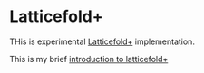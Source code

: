 # Latticefold+

THis is experimental [Latticefold+](https://eprint.iacr.org/2025/247.pdf) implementation.

This is my brief [introduction to latticefold+](https://hackmd.io/vM0_xErKQAS2_RC1QRMUTw)
